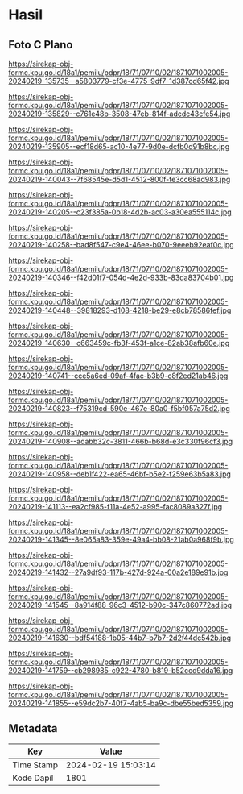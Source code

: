 # Hasil

## Foto C Plano

https://sirekap-obj-formc.kpu.go.id/18a1/pemilu/pdpr/18/71/07/10/02/1871071002005-20240219-135735--a5803779-cf3e-4775-9df7-1d387cd65f42.jpg

https://sirekap-obj-formc.kpu.go.id/18a1/pemilu/pdpr/18/71/07/10/02/1871071002005-20240219-135829--c761e48b-3508-47eb-814f-adcdc43cfe54.jpg

https://sirekap-obj-formc.kpu.go.id/18a1/pemilu/pdpr/18/71/07/10/02/1871071002005-20240219-135905--ecf18d65-ac10-4e77-9d0e-dcfb0d91b8bc.jpg

https://sirekap-obj-formc.kpu.go.id/18a1/pemilu/pdpr/18/71/07/10/02/1871071002005-20240219-140043--7f68545e-d5d1-4512-800f-fe3cc68ad983.jpg

https://sirekap-obj-formc.kpu.go.id/18a1/pemilu/pdpr/18/71/07/10/02/1871071002005-20240219-140205--c23f385a-0b18-4d2b-ac03-a30ea555114c.jpg

https://sirekap-obj-formc.kpu.go.id/18a1/pemilu/pdpr/18/71/07/10/02/1871071002005-20240219-140258--bad8f547-c9e4-46ee-b070-9eeeb92eaf0c.jpg

https://sirekap-obj-formc.kpu.go.id/18a1/pemilu/pdpr/18/71/07/10/02/1871071002005-20240219-140346--f42d01f7-054d-4e2d-933b-83da83704b01.jpg

https://sirekap-obj-formc.kpu.go.id/18a1/pemilu/pdpr/18/71/07/10/02/1871071002005-20240219-140448--39818293-d108-4218-be29-e8cb78586fef.jpg

https://sirekap-obj-formc.kpu.go.id/18a1/pemilu/pdpr/18/71/07/10/02/1871071002005-20240219-140630--c663459c-fb3f-453f-a1ce-82ab38afb60e.jpg

https://sirekap-obj-formc.kpu.go.id/18a1/pemilu/pdpr/18/71/07/10/02/1871071002005-20240219-140741--cce5a6ed-09af-4fac-b3b9-c8f2ed21ab46.jpg

https://sirekap-obj-formc.kpu.go.id/18a1/pemilu/pdpr/18/71/07/10/02/1871071002005-20240219-140823--f75319cd-590e-467e-80a0-f5bf057a75d2.jpg

https://sirekap-obj-formc.kpu.go.id/18a1/pemilu/pdpr/18/71/07/10/02/1871071002005-20240219-140908--adabb32c-3811-466b-b68d-e3c330f96cf3.jpg

https://sirekap-obj-formc.kpu.go.id/18a1/pemilu/pdpr/18/71/07/10/02/1871071002005-20240219-140958--deb1f422-ea65-46bf-b5e2-f259e63b5a83.jpg

https://sirekap-obj-formc.kpu.go.id/18a1/pemilu/pdpr/18/71/07/10/02/1871071002005-20240219-141113--ea2cf985-f11a-4e52-a995-fac8089a327f.jpg

https://sirekap-obj-formc.kpu.go.id/18a1/pemilu/pdpr/18/71/07/10/02/1871071002005-20240219-141345--8e065a83-359e-49a4-bb08-21ab0a968f9b.jpg

https://sirekap-obj-formc.kpu.go.id/18a1/pemilu/pdpr/18/71/07/10/02/1871071002005-20240219-141432--27a9df93-117b-427d-924a-00a2e189e91b.jpg

https://sirekap-obj-formc.kpu.go.id/18a1/pemilu/pdpr/18/71/07/10/02/1871071002005-20240219-141545--8a914f88-96c3-4512-b90c-347c860772ad.jpg

https://sirekap-obj-formc.kpu.go.id/18a1/pemilu/pdpr/18/71/07/10/02/1871071002005-20240219-141630--bdf54188-1b05-44b7-b7b7-2d2f44dc542b.jpg

https://sirekap-obj-formc.kpu.go.id/18a1/pemilu/pdpr/18/71/07/10/02/1871071002005-20240219-141759--cb298985-c922-4780-b819-b52ccd9dda16.jpg

https://sirekap-obj-formc.kpu.go.id/18a1/pemilu/pdpr/18/71/07/10/02/1871071002005-20240219-141855--e59dc2b7-40f7-4ab5-ba9c-dbe55bed5359.jpg


## Metadata

| Key        | Value               |
| ---------- | ------------------- |
| Time Stamp | 2024-02-19 15:03:14 |
| Kode Dapil | 1801                |



